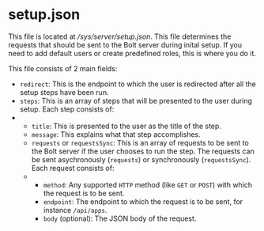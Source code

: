 # setup.json

This file is located at _/sys/server/setup.json_. This file determines the requests that should be sent to the Bolt server during inital setup. If you need to add default users or create predefined roles, this is where you do it.

This file consists of 2 main fields:

* `redirect`: This is the endpoint to which the user is redirected after all the setup steps have been run.
* `steps`: This is an array of steps that will be presented to the user during setup. Each step consists of:
* * `title`: This is presented to the user as the title of the step.
  * `message`: This explains what that step accomplishes.
  * `requests` or `requestsSync`: This is an array of requests to be sent to the Bolt server if the user chooses to run the step. The requests can be sent asychronously \(`requests`\) or synchronously \(`requestsSync`\). Each request consists of:
  * * `method`: Any supported `HTTP` method \(like `GET` or `POST`\) with which the request is to be sent.
    * `endpoint`: The endpoint to which the request is to be sent, for instance `/api/apps`.
    * `body` \(optional\): The JSON body of the request.



